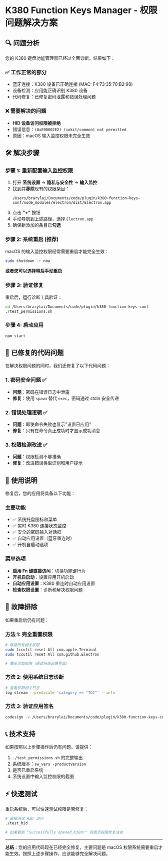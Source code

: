 # K380 Function Keys Manager - 权限问题解决方案

## 🔍 问题分析

您的 K380 键盘功能管理器已经过全面诊断，结果如下：

### ✅ 工作正常的部分
- 蓝牙连接：K380 设备已正确连接 (MAC: F4:73:35:70:B2:98)
- 设备检测：应用能正确识别 K380 设备
- 代码修复：已修复密码泄露和错误处理问题

### ❌ 需要解决的问题
- **HID 设备访问权限被拒绝**
- 错误信息：`(0xE00002E2) (iokit/common) not permitted`
- 原因：macOS 输入监控权限未完全生效

## 🛠️ 解决步骤

### 步骤 1: 重新配置输入监控权限

1. 打开 **系统设置** → **隐私与安全性** → **输入监控**
2. 找到并**移除**现有的权限条目：
   ```
   /Users/brarylai/Documents/code/plugin/k380-function-keys-conf/node_modules/electron/dist/Electron.app
   ```
3. 点击 **"+"** 按钮
4. 手动导航到上述路径，选择 `Electron.app`
5. 确保新添加的条目已**勾选**

### 步骤 2: 系统重启 (推荐)

macOS 的输入监控权限经常需要重启才能完全生效：

```bash
sudo shutdown -r now
```

**或者您可以选择稍后手动重启**

### 步骤 3: 验证修复

重启后，运行诊断工具验证：
```bash
cd /Users/brarylai/Documents/code/plugin/k380-function-keys-conf
./test_permissions.sh
```

### 步骤 4: 启动应用

```bash
npm start
```

## 🚀 已修复的代码问题

在解决权限问题的同时，我们还修复了以下代码问题：

### 1. 密码安全问题 ✅
- **问题**：密码在错误日志中泄露
- **修复**：使用 `spawn` 替代 `exec`，密码通过 stdin 安全传递

### 2. 错误处理逻辑 ✅
- **问题**：即使命令失败也显示"设置已应用"
- **修复**：只有在命令真正成功时才显示成功消息

### 3. 权限检测改进 ✅
- **问题**：权限检测不够准确
- **修复**：改进错误类型识别和用户提示

## 📝 使用说明

修复后，您的应用将具备以下功能：

### 主要功能
- ✅ 系统托盘图标和菜单
- ✅ 实时 K380 连接状态监控
- ✅ 安全的密码输入对话框
- ✅ 自动应用设置（蓝牙重连时）
- ✅ 开机自启动选项

### 菜单选项
- **启用 Fn 键直接访问**：切换功能键行为
- **开机自启动**：设置应用开机启动
- **自动应用设置**：K380 重连时自动应用设置
- **检查权限设置**：诊断和解决权限问题

## 🔧 故障排除

如果重启后仍有问题：

### 方法 1: 完全重置权限
```bash
# 移除所有相关权限
sudo tccutil reset All com.apple.Terminal
sudo tccutil reset All com.github.Electron

# 重新添加权限（通过系统设置界面）
```

### 方法 2: 使用系统日志诊断
```bash
# 查看权限相关日志
log stream --predicate 'category == "TCC"' --info
```

### 方法 3: 验证应用签名
```bash
codesign -v /Users/brarylai/Documents/code/plugin/k380-function-keys-conf/node_modules/electron/dist/Electron.app
```

## 📞 技术支持

如果按照以上步骤操作后仍有问题，请提供：

1. `./test_permissions.sh` 的完整输出
2. 系统版本：`sw_vers -productVersion`
3. 是否已重启系统
4. 系统设置中输入监控权限的截图

## ⚡ 快速测试

重启系统后，可以快速测试权限是否修复：

```bash
# 直接测试 HID 访问
./test_hid

# 如果看到 "Successfully opened K380!" 则表示权限修复成功
```

---

**总结**：您的应用代码现在已经完全修复，主要问题是 macOS 权限系统需要重启才能生效。按照上述步骤操作，应该能够完全解决问题。 
